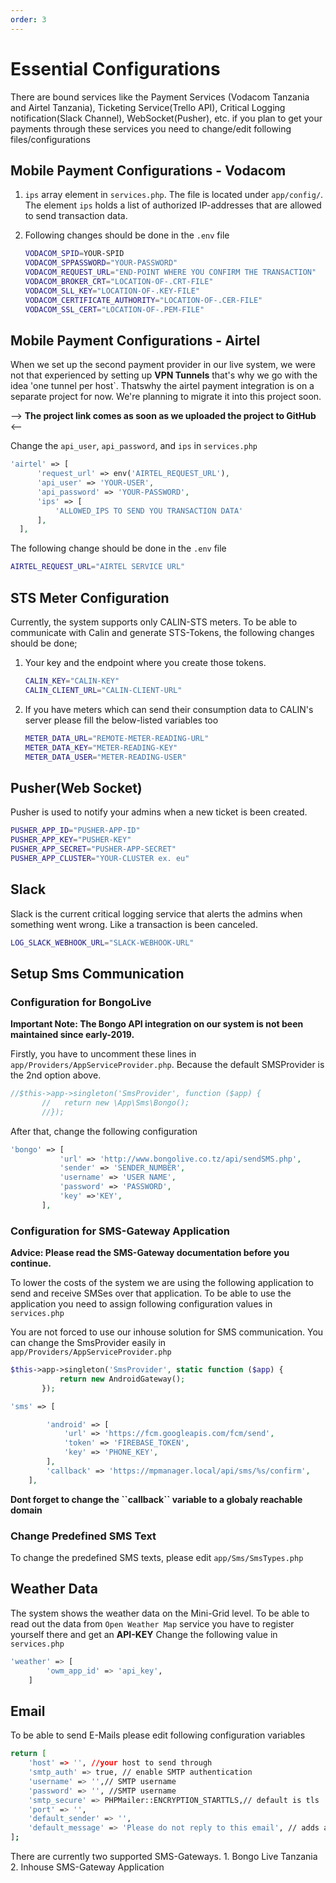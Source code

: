 ```yaml
---
order: 3
---
```


# Essential Configurations

There are bound services like the Payment Services (Vodacom Tanzania and
Airtel Tanzania), Ticketing Service(Trello API), Critical Logging
notification(Slack Channel), WebSocket(Pusher), etc. if you plan to get
your payments through these services you need to change/edit following
files/configurations

## Mobile Payment Configurations - Vodacom

1. `ips` array element in `services.php`. The file is located under
   `app/config/`. The element `ips` holds a list of authorized
   IP-addresses that are allowed to send transaction data.

2. Following changes should be done in the `.env` file

   ```bash
   VODACOM_SPID=YOUR-SPID
   VODACOM_SPPASSWORD="YOUR-PASSWORD"
   VODACOM_REQUEST_URL="END-POINT WHERE YOU CONFIRM THE TRANSACTION"
   VODACOM_BROKER_CRT="LOCATION-OF-.CRT-FILE"
   VODACOM_SLL_KEY="LOCATION-OF-.KEY-FILE"
   VODACOM_CERTIFICATE_AUTHORITY="LOCATION-OF-.CER-FILE"
   VODACOM_SSL_CERT="LOCATION-OF-.PEM-FILE"
   ```

## Mobile Payment Configurations - Airtel

When we set up the second payment provider in our live system, we were
not that experienced by setting up **VPN Tunnels** that\'s why we go
with the idea \'one tunnel per host\`. Thatswhy the airtel payment
integration is on a separate project for now. We\'re planning to migrate
it into this project soon.

\--\> **The project link comes as soon as we uploaded the project to
GitHub** \<\--

Change the `api_user`, `api_password`, and `ips` in `services.php`

```php
'airtel' => [
      'request_url' => env('AIRTEL_REQUEST_URL'),
      'api_user' => 'YOUR-USER',
      'api_password' => 'YOUR-PASSWORD',
      'ips' => [
          'ALLOWED_IPS TO SEND YOU TRANSACTION DATA'
      ],
  ],
```

The following change should be done in the `.env` file

```bash
AIRTEL_REQUEST_URL="AIRTEL SERVICE URL"
```

## STS Meter Configuration

Currently, the system supports only CALIN-STS meters. To be able to
communicate with Calin and generate STS-Tokens, the following changes
should be done;

1. Your key and the endpoint where you create those tokens.

   ```bash
   CALIN_KEY="CALIN-KEY"
   CALIN_CLIENT_URL="CALIN-CLIENT-URL"
   ```

2. If you have meters which can send their consumption data to CALIN\'s
   server please fill the below-listed variables too

   ```bash
   METER_DATA_URL="REMOTE-METER-READING-URL"
   METER_DATA_KEY="METER-READING-KEY"
   METER_DATA_USER="METER-READING-USER"
   ```

## Pusher(Web Socket)

Pusher is used to notify your admins when a new ticket is been created.

```sh
PUSHER_APP_ID="PUSHER-APP-ID"
PUSHER_APP_KEY="PUSHER-KEY"
PUSHER_APP_SECRET="PUSHER-APP-SECRET"
PUSHER_APP_CLUSTER="YOUR-CLUSTER ex. eu"
```

## Slack

Slack is the current critical logging service that alerts the admins
when something went wrong. Like a transaction is been canceled.

```bash
LOG_SLACK_WEBHOOK_URL="SLACK-WEBHOOK-URL"
```

## Setup Sms Communication

### Configuration for BongoLive

**Important Note: The Bongo API integration on our system is not been
maintained since early-2019.**

Firstly, you have to uncomment these lines in
`app/Providers/AppServiceProvider.php`. Because the default SMSProvider
is the 2nd option above.

```php
//$this->app->singleton('SmsProvider', function ($app) {
       //   return new \App\Sms\Bongo();
       //});
```

After that, change the following configuration

```php
'bongo' => [
           'url' => 'http://www.bongolive.co.tz/api/sendSMS.php',
           'sender' => 'SENDER_NUMBER',
           'username' => 'USER NAME',
           'password' => 'PASSWORD',
           'key' =>'KEY',
       ],
```

### Configuration for SMS-Gateway Application

**Advice: Please read the SMS-Gateway documentation before you
continue.**

To lower the costs of the system we are using the following application
to send and receive SMSes over that application. To be able to use the
application you need to assign following configuration values in
`services.php`

You are not forced to use our inhouse solution for SMS communication.
You can change the SmsProvider easily in
`app/Providers/AppServiceProvider.php`

```php
$this->app->singleton('SmsProvider', static function ($app) {
           return new AndroidGateway();
       });
```

```php
'sms' => [

        'android' => [
            'url' => 'https://fcm.googleapis.com/fcm/send',
            'token' => 'FIREBASE_TOKEN',
            'key' => 'PHONE_KEY',
        ],
        'callback' => 'https://mpmanager.local/api/sms/%s/confirm',
    ],
```

**Dont forget to change the \`\`callback\`\` variable to a globaly
reachable domain**

### Change Predefined SMS Text

To change the predefined SMS texts, please edit `app/Sms/SmsTypes.php`

## Weather Data

The system shows the weather data on the Mini-Grid level. To be able to
read out the data from `Open Weather Map` service you have to register
yourself there and get an **API-KEY** Change the following value in
`services.php`

```bash
'weather' => [
        'owm_app_id' => 'api_key',
    ]
```

## Email

To be able to send E-Mails please edit following configuration variables

```bash
return [
    'host' => '', //your host to send through
    'smtp_auth' => true, // enable SMTP authentication
    'username' => '',// SMTP username
    'password' => '', //SMTP username
    'smtp_secure' => PHPMailer::ENCRYPTION_STARTTLS,// default is tls
    'port' => '',
    'default_sender' => '',
    'default_message' => 'Please do not reply to this email', // adds a small footer text to your email
];
```

There are currently two supported SMS-Gateways. 1. Bongo Live Tanzania 2. Inhouse SMS-Gateway Application
